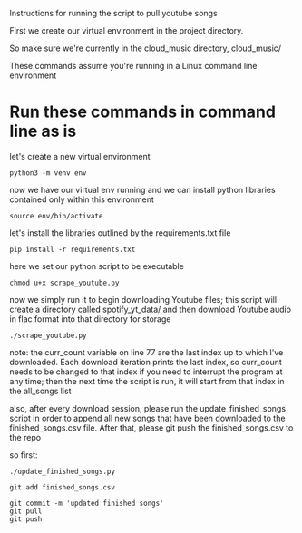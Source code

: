 Instructions for running the script to pull youtube songs

First we create our virtual environment in the project directory.

So make sure we're currently in the cloud_music directory, cloud_music/

These commands assume you're running in a Linux command line environment

# Run these commands in command line as is

let's create a new virtual environment

`python3 -m venv env`

now we have our virtual env running and we can install python libraries contained only within this environment

`source env/bin/activate`

let's install the libraries outlined by the requirements.txt file

`pip install -r requirements.txt`

here we set our python script to be executable

`chmod u+x scrape_youtube.py`

now we simply run it to begin downloading Youtube files; this script will create a directory called spotify_yt_data/ and then download Youtube audio in flac format into that directory for storage

`./scrape_youtube.py`


note: the curr_count variable on line 77 are the last index up to which I've downloaded. Each download iteration prints the last index, so curr_count needs to be changed to that index if you need to interrupt the program at any time; then the next time the script is run, it will start from that index in the all_songs list


also, after every download session, please run the update_finished_songs script in order to append all new songs that have been downloaded to the finished_songs.csv file. After that, please git push the finished_songs.csv to the repo

so first:

```
./update_finished_songs.py

git add finished_songs.csv

git commit -m 'updated finished songs'
git pull
git push

```

